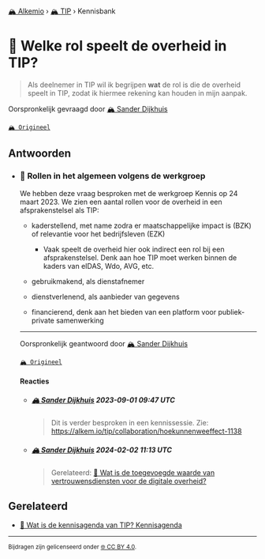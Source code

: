 [🏔️ Alkemio](https://welcome.alkem.io/) › [🏔️ TIP](https://alkem.io/tip/dashboard) › Kennisbank
# 📄 Welke rol speelt de overheid in TIP?
>Als deelnemer in TIP wil ik begrijpen **wat** de rol is die de overheid speelt in TIP, zodat ik hiermee rekening kan houden in mijn aanpak.

Oorspronkelijk gevraagd door [🏔️ Sander Dijkhuis](https://alkem.io/user/sander-dijkhuis-3912)

[`🏔️ Origineel`](https://alkem.io/tip/collaboration/welkerolspeeltde-1008)

## Antwoorden
- ### <a id="rolleninhetalgeme-1409"></a> 📌 Rollen in het algemeen volgens de werkgroep
  We hebben deze vraag besproken met de werkgroep Kennis op 24 maart 2023. We zien een aantal rollen voor de overheid in een afsprakenstelsel als TIP:
  
  *   kaderstellend, met name zodra er maatschappelijke impact is (BZK) of relevantie voor het bedrijfsleven (EZK)
  
      *   Vaak speelt de overheid hier ook indirect een rol bij een afsprakenstelsel. Denk aan hoe TIP moet werken binnen de kaders van eIDAS, Wdo, AVG, etc.
  
  *   gebruikmakend, als dienstafnemer
  
  *   dienstverlenend, als aanbieder van gegevens
  
  *   financierend, denk aan het bieden van een platform voor publiek-private samenwerking

  ***
  Oorspronkelijk geantwoord door [🏔️ Sander Dijkhuis](https://alkem.io/tip/collaboration/welkerolspeeltde-1008/posts/rolleninhetalgeme-1409)

  [`🏔️ Origineel`](https://alkem.io/tip/collaboration/welkerolspeeltde-1008/posts/rolleninhetalgeme-1409)

  #### Reacties
    - ##### [🏔️ Sander Dijkhuis](https://alkem.io/user/sander-dijkhuis-3912) 2023-09-01 09:47 UTC
      >Dit is verder besproken in een kennissessie. Zie: https://alkem.io/tip/collaboration/hoekunnenweeffect-1138
    - ##### [🏔️ Sander Dijkhuis](https://alkem.io/user/sander-dijkhuis-3912) 2024-02-02 11:13 UTC
      >Gerelateerd: [📄 Wat is de toegevoegde waarde van vertrouwensdiensten voor de digitale overheid?](watisdetoegevoegd-5977.md)
## Gerelateerd
- [📌 Wat is de kennisagenda van TIP? Kennisagenda](watisdekennisagen-9941.md#kennisagenda-5711)
* * *
<small>Bijdragen zijn gelicenseerd onder [🌐 CC BY 4.0](https://creativecommons.org/licenses/by/4.0/deed.nl).</small>
